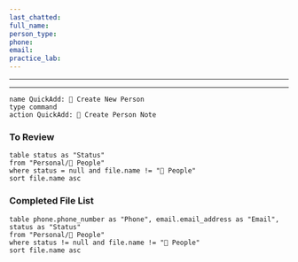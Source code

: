 ```yaml
---
last_chatted: 
full_name: 
person_type: 
phone:
email:
practice_lab: 
---
```


---
---

```button
name QuickAdd: 👤 Create New Person
type command
action QuickAdd: 👤 Create Person Note
```

### To Review
```dataview
table status as "Status"
from "Personal/👤 People"
where status = null and file.name != "👤 People"
sort file.name asc

```

### Completed File List
```dataview
table phone.phone_number as "Phone", email.email_address as "Email", status as "Status"
from "Personal/👤 People"
where status != null and file.name != "👤 People"
sort file.name asc

```

